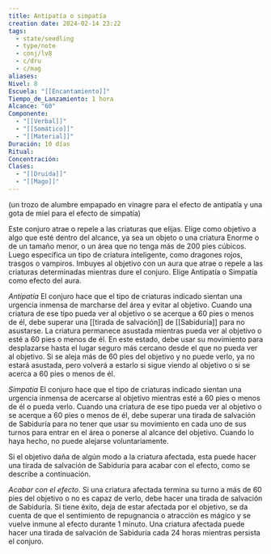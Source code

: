 ```yaml
---
title: Antipatía o simpatía
creation date: 2024-02-14 23:22
tags:
  - state/seedling
  - type/note
  - conj/lv8
  - c/dru
  - c/mag
aliases: 
Nivel: 8
Escuela: "[[Encantamiento]]"
Tiempo_de_Lanzamiento: 1 hora
Alcance: "60"
Componente:
  - "[[Verbal]]"
  - "[[Somático]]"
  - "[[Material]]"
Duración: 10 días
Ritual: 
Concentración: 
Clases:
  - "[[Druida]]"
  - "[[Mago]]"
---
```

(un trozo de alumbre empapado en vinagre para el efecto de antipatía y una gota de miel para el efecto de simpatía)

Este conjuro atrae o repele a las criaturas que elijas. Elige como objetivo a algo que esté dentro del alcance, ya sea un objeto o una criatura Enorme o de un tamaño menor, o un área que no tenga más de 200 pies cúbicos. Luego especifica un tipo de criatura inteligente, como dragones rojos, trasgos o vampiros. Imbuyes al objetivo con un aura que atrae o repele a las criaturas determinadas mientras dure el conjuro. Elige Antipatía o Simpatía como efecto del aura.

*Antipatía*
El conjuro hace que el tipo de criaturas indicado sientan una urgencia inmensa de marcharse del área y evitar al objetivo. Cuando una criatura de ese tipo pueda ver al objetivo o se acerque a 60 pies o menos de él, debe superar una [[tirada de salvación]] de [[Sabiduría]] para no asustarse. La criatura permanece asustada mientras pueda ver al objetivo o esté a 60 pies o menos de él. En este estado, debe usar su movimiento para desplazarse hasta el lugar seguro más cercano desde el que no pueda ver al objetivo. Si se aleja más de 60 pies del objetivo y no puede verlo, ya no estará asustada, pero volverá a estarlo si sigue viendo al objetivo o si se acerca a 60 pies o menos de él.

*Simpatía*
El conjuro hace que el tipo de criaturas indicado sientan una urgencia inmensa de acercarse al objetivo mientras esté a 60 pies o menos de él o pueda verlo. Cuando una criatura de ese tipo pueda ver al objetivo o se acerque a 60 pies o menos de él, debe superar una tirada de salvación de Sabiduría para no tener que usar su movimiento en cada uno de sus turnos para entrar en el área o ponerse al alcance del objetivo. Cuando lo haya hecho, no puede alejarse voluntariamente.

Si el objetivo daña de algún modo a la criatura afectada, esta puede hacer una tirada de salvación de Sabiduría para acabar con el efecto, como se describe a continuación.

*Acabar con el efecto*.
Si una criatura afectada termina su turno a más de 60 pies del objetivo o no es capaz de verlo, debe hacer una tirada de salvación de Sabiduría. Si tiene éxito, deja de estar afectada por el objetivo, se da cuenta de que el sentimiento de repugnancia o atracción es mágico y se vuelve inmune al efecto durante 1 minuto. Una criatura afectada puede hacer una tirada de salvación de Sabiduría cada 24 horas mientras persista el conjuro.